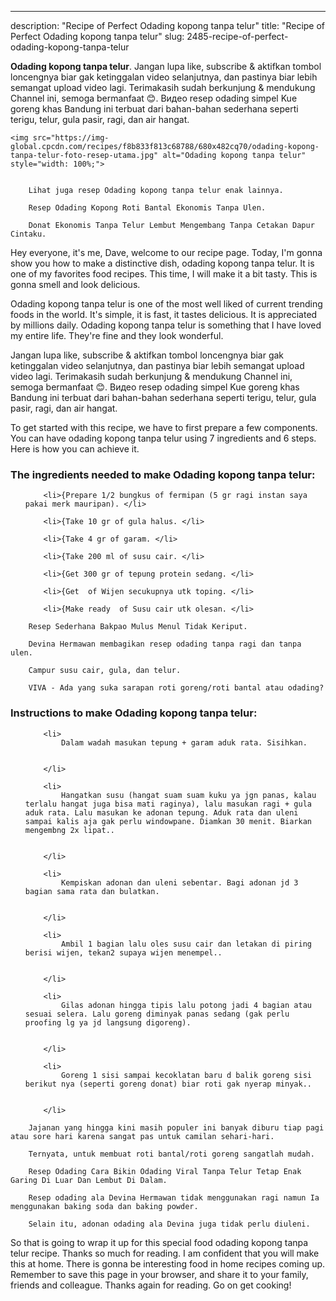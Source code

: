 ---
description: "Recipe of Perfect Odading kopong tanpa telur"
title: "Recipe of Perfect Odading kopong tanpa telur"
slug: 2485-recipe-of-perfect-odading-kopong-tanpa-telur

<p>
	<strong>Odading kopong tanpa telur</strong>. 
	Jangan lupa like, subscribe &amp; aktifkan tombol loncengnya biar gak ketinggalan video selanjutnya, dan pastinya biar lebih semangat upload video lagi. Terimakasih sudah berkunjung &amp; mendukung Channel ini, semoga bermanfaat 😊. Видео resep odading simpel Kue goreng khas Bandung ini terbuat dari bahan-bahan sederhana seperti terigu, telur, gula pasir, ragi, dan air hangat.
</p>
<p>
	
	<img src="https://img-global.cpcdn.com/recipes/f8b833f813c68788/680x482cq70/odading-kopong-tanpa-telur-foto-resep-utama.jpg" alt="Odading kopong tanpa telur" style="width: 100%;">
	
	
		Lihat juga resep Odading kopong tanpa telur enak lainnya.
	
		Resep Odading Kopong Roti Bantal Ekonomis Tanpa Ulen.
	
		Donat Ekonomis Tanpa Telur Lembut Mengembang Tanpa Cetakan Dapur Cintaku.
	
</p>
<p>
	Hey everyone, it's me, Dave, welcome to our recipe page. Today, I'm gonna show you how to make a distinctive dish, odading kopong tanpa telur. It is one of my favorites food recipes. This time, I will make it a bit tasty. This is gonna smell and look delicious.
</p>
	
<p>
	Odading kopong tanpa telur is one of the most well liked of current trending foods in the world. It's simple, it is fast, it tastes delicious. It is appreciated by millions daily. Odading kopong tanpa telur is something that I have loved my entire life. They're fine and they look wonderful.
</p>
<p>
	Jangan lupa like, subscribe &amp; aktifkan tombol loncengnya biar gak ketinggalan video selanjutnya, dan pastinya biar lebih semangat upload video lagi. Terimakasih sudah berkunjung &amp; mendukung Channel ini, semoga bermanfaat 😊. Видео resep odading simpel Kue goreng khas Bandung ini terbuat dari bahan-bahan sederhana seperti terigu, telur, gula pasir, ragi, dan air hangat.
</p>

<p>
To get started with this recipe, we have to first prepare a few components. You can have odading kopong tanpa telur using 7 ingredients and 6 steps. Here is how you can achieve it.
</p>

<h3>The ingredients needed to make Odading kopong tanpa telur:</h3>

<ol>
	
		<li>{Prepare 1/2 bungkus of fermipan (5 gr ragi instan saya pakai merk mauripan). </li>
	
		<li>{Take 10 gr of gula halus. </li>
	
		<li>{Take 4 gr of garam. </li>
	
		<li>{Take 200 ml of susu cair. </li>
	
		<li>{Get 300 gr of tepung protein sedang. </li>
	
		<li>{Get  of Wijen secukupnya utk toping. </li>
	
		<li>{Make ready  of Susu cair utk olesan. </li>
	
</ol>
<p>
	
		Resep Sederhana Bakpao Mulus Menul Tidak Keriput.
	
		Devina Hermawan membagikan resep odading tanpa ragi dan tanpa ulen.
	
		Campur susu cair, gula, dan telur.
	
		VIVA - Ada yang suka sarapan roti goreng/roti bantal atau odading?
	
</p>

<h3>Instructions to make Odading kopong tanpa telur:</h3>

<ol>
	
		<li>
			Dalam wadah masukan tepung + garam aduk rata. Sisihkan.
			
			
		</li>
	
		<li>
			Hangatkan susu (hangat suam suam kuku ya jgn panas, kalau terlalu hangat juga bisa mati raginya), lalu masukan ragi + gula aduk rata. Lalu masukan ke adonan tepung. Aduk rata dan uleni sampai kalis aja gak perlu windowpane. Diamkan 30 menit. Biarkan mengembng 2x lipat..
			
			
		</li>
	
		<li>
			Kempiskan adonan dan uleni sebentar. Bagi adonan jd 3 bagian sama rata dan bulatkan.
			
			
		</li>
	
		<li>
			Ambil 1 bagian lalu oles susu cair dan letakan di piring berisi wijen, tekan2 supaya wijen menempel..
			
			
		</li>
	
		<li>
			Gilas adonan hingga tipis lalu potong jadi 4 bagian atau sesuai selera. Lalu goreng diminyak panas sedang (gak perlu proofing lg ya jd langsung digoreng).
			
			
		</li>
	
		<li>
			Goreng 1 sisi sampai kecoklatan baru d balik goreng sisi berikut nya (seperti goreng donat) biar roti gak nyerap minyak..
			
			
		</li>
	
</ol>

<p>
	
		Jajanan yang hingga kini masih populer ini banyak diburu tiap pagi atau sore hari karena sangat pas untuk camilan sehari-hari.
	
		Ternyata, untuk membuat roti bantal/roti goreng sangatlah mudah.
	
		Resep Odading Cara Bikin Odading Viral Tanpa Telur Tetap Enak Garing Di Luar Dan Lembut Di Dalam.
	
		Resep odading ala Devina Hermawan tidak menggunakan ragi namun Ia menggunakan baking soda dan baking powder.
	
		Selain itu, adonan odading ala Devina juga tidak perlu diuleni.
	
</p>

<p>
	So that is going to wrap it up for this special food odading kopong tanpa telur recipe. Thanks so much for reading. I am confident that you will make this at home. There is gonna be interesting food in home recipes coming up. Remember to save this page in your browser, and share it to your family, friends and colleague. Thanks again for reading. Go on get cooking!
</p>
